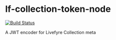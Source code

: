 lf-collection-token-node
========================
[![Build Status](https://travis-ci.org/cheung31/lf-collection-token-node.png)](https://travis-ci.org/cheung31/lf-collection-token-node)


A JWT encoder for Livefyre Collection meta
